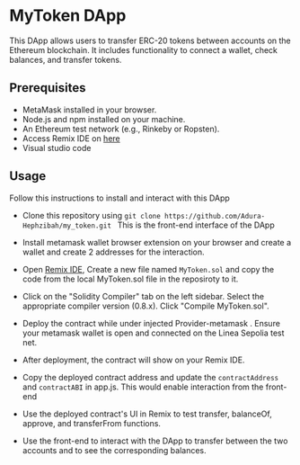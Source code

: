 # MyToken DApp

This DApp allows users to transfer ERC-20 tokens between accounts on the Ethereum blockchain. It includes functionality to connect a wallet, check balances, and transfer tokens.

## Prerequisites

- MetaMask installed in your browser.
- Node.js and npm installed on your machine.
- An Ethereum test network (e.g., Rinkeby or Ropsten).
- Access Remix IDE on [here](remix.ethereum.org)
- Visual studio code


## Usage

Follow this instructions to install and interact with this DApp

- Clone this repository using
  `git clone https://github.com/Adura-Hephzibah/my_token.git `
  This is the front-end interface of the DApp

- Install metamask wallet browser extension on your browser and create a wallet and create 2 addresses for the interaction.

- Open [Remix IDE](https://remix.ethereum.org/), Create a new file named `MyToken.sol` and copy the code from the local MyToken.sol file in the reposiroty to it.

- Click on the "Solidity Compiler" tab on the left sidebar. Select the appropriate compiler version (0.8.x). Click "Compile MyToken.sol".

- Deploy the contract while under injected Provider-metamask . Ensure your metamask wallet is open and connected on the Linea Sepolia test net.

- After deployment, the contract will show on your Remix IDE.

- Copy the deployed contract address and update the `contractAddress` and `contractABI` in app.js. This would enable interaction from the front-end

- Use the deployed contract's UI in Remix to test transfer, balanceOf, approve, and transferFrom functions.

- Use the front-end to interact with the DApp to transfer between the two accounts and to see the corresponding balances.